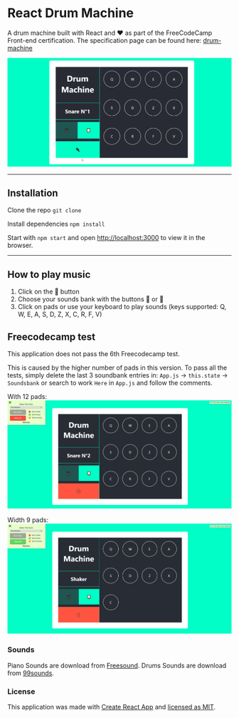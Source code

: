 # React Drum Machine

A drum machine built with React and ❤️ as part of the FreeCodeCamp Front-end certification. 
The specification page can be found here: [drum-machine](https://learn.freecodecamp.org/front-end-libraries/front-end-libraries-projects/build-a-drum-machine)

![React Drum Machine](presentation-gif.gif)

---

## Installation

Clone the repo `git clone`

Install dependencies `npm install`

Start with `npm start` and open [http://localhost:3000](http://localhost:3000) to view it in the browser.

---

## How to play music

1. Click on the 🔌 button
2. Choose your sounds bank with the buttons 🎹 or 🥁
3. Click on pads or use your keyboard to play sounds (keys supported: Q, W, E, A, S, D, Z, X, C, R, F, V)

## Freecodecamp test

This application does not pass the 6th Freecodecamp test. 

This is caused by the higher number of pads in this version. To pass all the tests, simply delete the last 3 soundbank entries in: `App.js` -> `this.state` -> `Soundsbank`
or search to work `Here` in `App.js` and follow the comments.

With 12 pads:
![React Drum Machine test failed](test-failed.png)

Width 9 pads:
![React Drum Machine test failed](test-passed.png)



### Sounds

Piano Sounds are download from [Freesound](https://freesound.org).
Drums Sounds are download from [99sounds](http://99sounds.org).

### License

This application was made with [Create React App](https://github.com/facebook/create-react-app) and [licensed as MIT](License.md).

